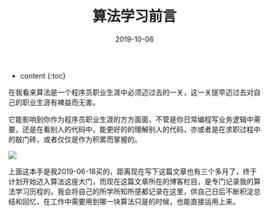 ﻿---
layout: post
title: "算法学习前言"
date: 2019-10-06
categories: 
tags: introduction
excerpt: 算法的重要性-The Importance of Algorithm
mathjax: true
---

* content
{:toc}

在我看来算法是一个程序员职业生涯中必须迈过去的一关，这一关提早迈过去对自己的职业生涯有裨益而无害。

它能影响到你作为程序员职业生涯的方方面面，不管是你日常编程写业务逻辑中需要，还是在看别人的代码中，能更好的的理解别人的代码，亦或者是在求职过程中的敲门砖，或者仅仅是作为积累而掌握的。

![](https://longshilin.com/images/20191006230903.jpg)

上面这本手是我2019-06-18买的，距离现在写下这篇文章也有三个多月了，终于计划开始迈入算法这座大门，而现在这篇文章所在的博客栏目，是专门记录我的算法学习历程的，我会将自己的所学所知所感都记录在这里，供自己日后不断积淀总结和回忆，在工作中需要用到哪一块算法只是的时候，也能直接运用上来。